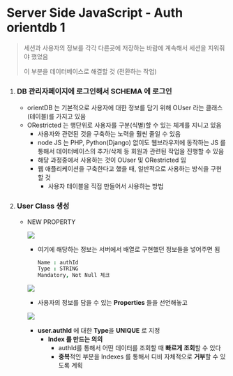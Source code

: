 # Server Side JavaScript - Auth orientdb 1

> 세션과 사용자의 정보를 각각 다른곳에 저장하는 바람에 계속해서 세션을 지워줘야 했었음
>
> 이 부분을 데이터베이스로 해결할 것 (전환하는 작업)

1. ### DB 관리자페이지에 로그인해서 SCHEMA 에 로그인

   - orientDB 는 기본적으로 사용자에 대한 정보를 담기 위해 OUser 라는 클래스(테이블)를 가지고 있음
   - ORestricted 는 행단위로 사용자를 구분(식별)할 수 있는 체계를 지니고 있음
     - 사용자와 관련된 것을 구축하는 노력을 훨씬 줄일 수 있음
     - node JS 는 PHP, Python(Django) 없이도 웹브라우저에 동작하는 JS 를 통해서 데이터베이스의 추가/삭제 등
       회원과 관련된 작업을 진행할 수 있음
     - 해당 과정중에서 사용하는 것이 OUser 및 ORestricted 임
     - 웹 애플리케이션을 구축한다고 했을 때, 일반적으로 사용하는 방식을 구현할 것
       - 사용자 테이블을 직접 만들어서 사용하는 방법

2. ### User Class 생성

   - NEW PROPERTY

     ![](https://github.com/antaehyeon/WinterVacation_Project/blob/master/Image/%EC%8A%A4%ED%81%AC%EB%A6%B0%EC%83%B7%202018-01-10%20%EC%98%A4%EC%A0%84%201.11.28.png)

     - 여기에 해당하는 정보는 서버에서 배열로 구현했던 정보들을 넣어주면 됨

       ```j
       Name : authId
       Type : STRING
       Mandatory, Not Null 체크
       ```

     ![](https://github.com/antaehyeon/WinterVacation_Project/blob/master/Image/%EC%8A%A4%ED%81%AC%EB%A6%B0%EC%83%B7%202018-01-10%20%EC%98%A4%EC%A0%84%201.15.32.png)

     - 사용자의 정보를 담을 수 있는 **Properties** 들을 선언해놓고

     ![](https://github.com/antaehyeon/WinterVacation_Project/blob/master/Image/%EC%8A%A4%ED%81%AC%EB%A6%B0%EC%83%B7%202018-01-10%20%EC%98%A4%EC%A0%84%201.16.43.png)

     - **user.authId** 에 대한 **Type**을 **UNIQUE** 로 지정
       - **Index 를 만드는 의의**
         - authId를 통해서 어떤 데이터를 조회할 때 **빠르게 조회**할 수 있다
         - **중복**적인 부분을 Indexes 를 통해서 디비 자체적으로 **거부**할 수 있도록 계획